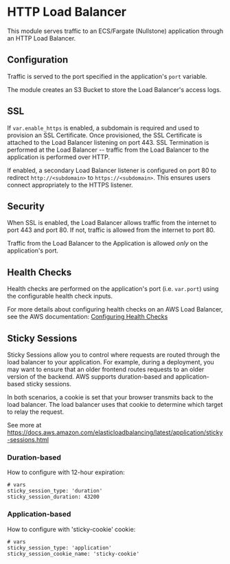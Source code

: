 # HTTP Load Balancer

This module serves traffic to an ECS/Fargate (Nullstone) application through an HTTP Load Balancer.

## Configuration

Traffic is served to the port specified in the application's `port` variable.

The module creates an S3 Bucket to store the Load Balancer's access logs. 

## SSL

If `var.enable_https` is enabled, a subdomain is required and used to provision an SSL Certificate.
Once provisioned, the SSL Certificate is attached to the Load Balancer listening on port 443.
SSL Termination is performed at the Load Balancer -- traffic from the Load Balancer to the application is performed over HTTP.

If enabled, a secondary Load Balancer listener is configured on port 80 to redirect `http://<subdomain>` to `https://<subdomain>`.
This ensures users connect appropriately to the HTTPS listener. 

## Security

When SSL is enabled, the Load Balancer allows traffic from the internet to port 443 and port 80.
If not, traffic is allowed from the internet to port 80.

Traffic from the Load Balancer to the Application is allowed *only* on the application's port.

## Health Checks

Health checks are performed on the application's port (i.e. `var.port`) using the configurable health check inputs.

For more details about configuring health checks on an AWS Load Balancer, see the AWS documentation:
<a href="https://docs.aws.amazon.com/elasticloadbalancing/latest/classic/elb-healthchecks.html" target="_blank">Configuring Health Checks</a>

## Sticky Sessions

Sticky Sessions allow you to control where requests are routed through the load balancer to your application.
For example, during a deployment, you may want to ensure that an older frontend routes requests to an older version of the backend.
AWS supports duration-based and application-based sticky sessions. 

In both scenarios, a cookie is set that your browser transmits back to the load balancer. 
The load balancer uses that cookie to determine which target to relay the request.

See more at https://docs.aws.amazon.com/elasticloadbalancing/latest/application/sticky-sessions.html

### Duration-based

How to configure with 12-hour expiration:
```
# vars
sticky_session_type: 'duration'
sticky_session_duration: 43200 
```

### Application-based

How to configure with 'sticky-cookie' cookie:
```
# vars
sticky_session_type: 'application'
sticky_session_cookie_name: 'sticky-cookie' 
```
